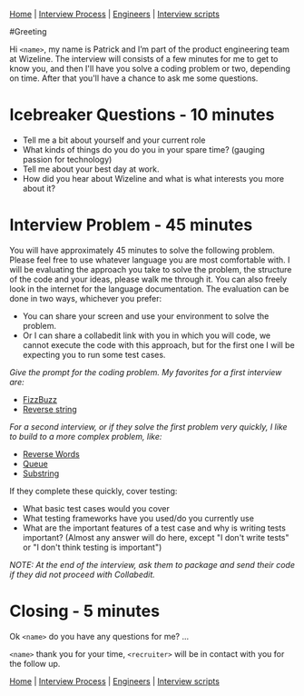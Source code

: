 [Home](../../../../README.md) |
[Interview Process](../../../README.md) |
[Engineers](../../README.md) |
[Interview scripts](../scripts.md)

#Greeting

Hi `<name>`, my name is Patrick and I’m part of the product engineering team at Wizeline. The interview will consists of a few minutes for me to get to know you, and then I'll have you solve a coding problem or two, depending on time. After that you'll have a chance to ask me some questions.

# Icebreaker Questions - 10 minutes

- Tell me a bit about yourself and your current role
- What kinds of things do you do you in your spare time? (gauging passion for technology)
- Tell me about your best day at work.
- How did you hear about Wizeline and what is what interests you more about it?

# Interview Problem - 45 minutes

You will have approximately 45 minutes to solve the following problem. Please feel free to use whatever language you are most comfortable with. I will be evaluating the approach you take to solve the problem, the structure of the code and your ideas, please walk me through it. You can also freely look in the internet for the language documentation. The evaluation can be done in two ways, whichever you prefer:

- You can share your screen and use your environment to solve the problem.
- Or I can share a collabedit link with you in which you will code, we cannot execute the code with this approach, but for the first one I will be expecting you to run some test cases.

_Give the prompt for the coding problem. My favorites for a first interview are:_
- [FizzBuzz](../questions/fizzbuzz.md)
- [Reverse string](../questions/reverseString.md)

_For a second interview, or if they solve the first problem very quickly, I like to build to a more complex problem, like:_
- [Reverse Words](../questions/reverseWords.md)
- [Queue](..questions/queue.md)
- [Substring](..questions/substring.md)

If they complete these quickly, cover testing:
- What basic test cases would you cover
- What testing frameworks have you used/do you currently use
- What are the important features of a test case and why is writing tests important? (Almost any answer will do here, except "I don't write tests" or "I don't think testing is important")

*NOTE:* _At the end of the interview, ask them to package and send their code if they did not proceed with Collabedit._

# Closing - 5 minutes

Ok `<name>` do you have any questions for me? ...

`<name>` thank you for your time, `<recruiter>` will be in contact with you for the follow up.


[Home](../../../../README.md) |
[Interview Process](../../../README.md) |
[Engineers](../../README.md) |
[Interview scripts](../scripts.md)
